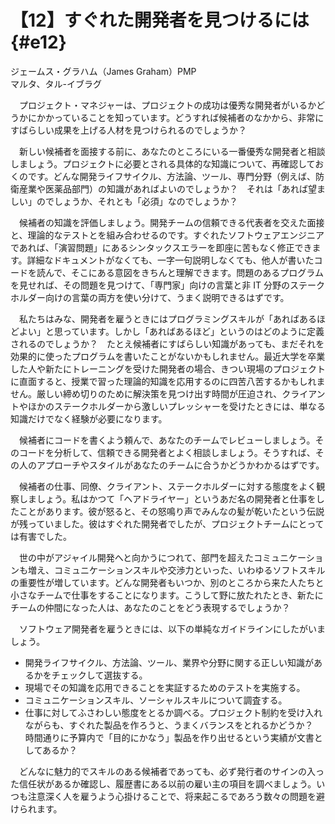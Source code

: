 # 【12】すぐれた開発者を見つけるには{#e12}

<div class="author">ジェームス・グラハム（James Graham）<span class="author_title">PMP</span></div>
<div class="author_address">マルタ、タル-イブラグ</div>

　プロジェクト・マネジャーは、プロジェクトの成功は優秀な開発者がいるかどうかにかかっていることを知っています。どうすれば候補者のなかから、非常にすばらしい成果を上げる人材を見つけられるのでしょうか？

　新しい候補者を面接する前に、あなたのところにいる一番優秀な開発者と相談しましょう。プロジェクトに必要とされる具体的な知識について、再確認しておくのです。どんな開発ライフサイクル、方法論、ツール、専門分野（例えば、防衛産業や医薬品部門）の知識があればよいのでしょうか？　それは「あれば望ましい」のでしょうか、それとも「必須」なのでしょうか？

　候補者の知識を評価しましょう。開発チームの信頼できる代表者を交えた面接と、理論的なテストとを組み合わせるのです。すぐれたソフトウェアエンジニアであれば、「演習問題」にあるシンタックスエラーを即座に苦もなく修正できます。詳細なドキュメントがなくても、一字一句説明しなくても、他人が書いたコードを読んで、そこにある意図をきちんと理解できます。問題のあるプログラムを見せれば、その問題を見つけて、「専門家」向けの言葉と非 IT 分野のステークホルダー向けの言葉の両方を使い分けて、うまく説明できるはずです。

　私たちはみな、開発者を雇うときにはプログラミングスキルが「あればあるほどよい」と思っています。しかし「あればあるほど」というのはどのように定義されるのでしょうか？　たとえ候補者にすばらしい知識があっても、まだそれを効果的に使ったプログラムを書いたことがないかもしれません。最近大学を卒業した人や新たにトレーニングを受けた開発者の場合、きつい現場のプロジェクトに直面すると、授業で習った理論的知識を応用するのに四苦八苦するかもしれません。厳しい締め切りのために解決策を見つけ出す時間が圧迫され、クライアントやほかのステークホルダーから激しいプレッシャーを受けたときには、単なる知識だけでなく経験が必要になります。

　候補者にコードを書くよう頼んで、あなたのチームでレビューしましょう。そのコードを分析して、信頼できる開発者とよく相談しましょう。そうすれば、その人のアプローチやスタイルがあなたのチームに合うかどうかわかるはずです。

　候補者の仕事、同僚、クライアント、ステークホルダーに対する態度をよく観察しましょう。私はかつて「ヘアドライヤー」というあだ名の開発者と仕事をしたことがあります。彼が怒ると、その怒鳴り声でみんなの髪が乾いたという伝説が残っていました。彼はすぐれた開発者でしたが、プロジェクトチームにとっては有害でした。

　世の中がアジャイル開発へと向かうにつれて、部門を超えたコミュニケーションも増え、コミュニケーションスキルや交渉力といった、いわゆるソフトスキルの重要性が増しています。どんな開発者もいつか、別のところから来た人たちと小さなチームで仕事をすることになります。こうして野に放たれたとき、新たにチームの仲間になった人は、あなたのことをどう表現するでしょうか？

　ソフトウェア開発者を雇うときには、以下の単純なガイドラインにしたがいましょう。

* 開発ライフサイクル、方法論、ツール、業界や分野に関する正しい知識があるかをチェックして選抜する。
* 現場でその知識を応用できることを実証するためのテストを実施する。
* コミュニケーションスキル、ソーシャルスキルについて調査する。
* 仕事に対してふさわしい態度をとるか調べる。プロジェクト制約を受け入れながらも、すぐれた製品を作ろうと、うまくバランスをとれるかどうか？　時間通りに予算内で「目的にかなう」製品を作り出せるという実績が文書としてあるか？

　どんなに魅力的でスキルのある候補者であっても、必ず発行者のサインの入った信任状があるか確認し、履歴書にある以前の雇い主の項目を調べましょう。いつも注意深く人を雇うよう心掛けることで、将来起こるであろう数々の問題を避けられます。
